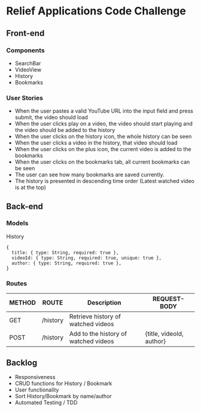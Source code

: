 # Relief Applications Code Challenge

## Front-end

### Components

- SearchBar
- VideoView
- History
- Bookmarks

### User Stories

- When the user pastes a valid YouTube URL into the input field and press submit, the video should load
- When the user clicks play on a video, the video should start playing and the video should be added to the history
- When the user clicks on the history icon, the whole history can be seen
- When the user clicks a video in the history, that video should load
- When the user clicks on the plus icon, the current video is added to the bookmarks
- When the user clicks on the bookmarks tab, all current bookmarks can be seen
- The user can see how many bookmarks are saved currently.
- The history is presented in descending time order (Latest watched video is at the top)


## Back-end

### Models

History

```
{
  title: { type: String, required: true },
  videoId: { type: String, required: true, unique: true },
  author: { type: String, required: true },
}

```

### Routes

| METHOD | ROUTE    | Description                          | REQUEST-BODY             |
| ------ | -------- | ------------------------------------ | ------------------------ |
| GET    | /history | Retrieve history of watched videos   |                          |
| POST   | /history | Add to the history of watched videos | {title, videoId, author} |


## Backlog
- Responsiveness
- CRUD functions for History / Bookmark
- User functionality
- Sort History/Bookmark by name/author
- Automated Testing / TDD